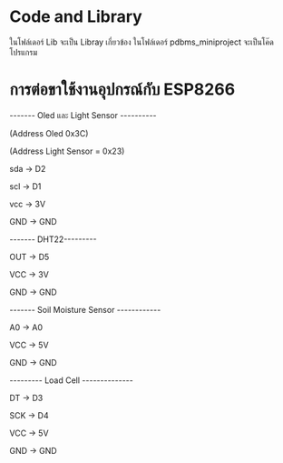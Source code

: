 # Code and Library
ในโฟล์เดอร์ Lib จะเป็น Libray เกี่ยวข้อง
ในโฟล์เดอร์ pdbms_miniproject จะเป็นโค๊ดโปรแกรม

# การต่อขาใช้งานอุปกรณ์กับ ESP8266
------- Oled และ Light Sensor ----------

(Address Oled 0x3C)

(Address Light Sensor = 0x23)

sda ->  D2

scl ->  D1

vcc ->  3V

GND ->  GND

------- DHT22---------

OUT ->  D5

VCC   ->  3V

GND   ->  GND


------- Soil Moisture Sensor ------------

A0  ->  A0

VCC ->  5V

GND ->  GND

--------- Load Cell --------------

DT  ->  D3

SCK ->  D4

VCC ->  5V

GND ->  GND
